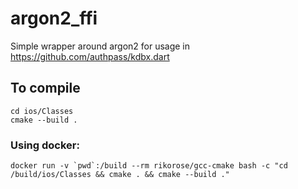 # argon2_ffi

Simple wrapper around argon2 for usage in https://github.com/authpass/kdbx.dart

## To compile

```
cd ios/Classes
cmake --build .
```

### Using docker:

```
docker run -v `pwd`:/build --rm rikorose/gcc-cmake bash -c "cd /build/ios/Classes && cmake . && cmake --build ."
```
